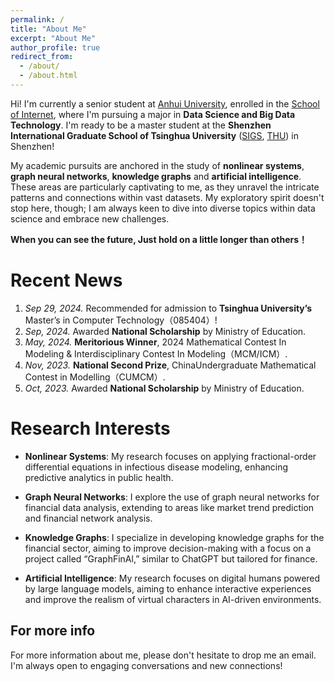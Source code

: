 ```yaml
---
permalink: /
title: "About Me"
excerpt: "About Me"
author_profile: true
redirect_from: 
  - /about/
  - /about.html
---
```


Hi! I'm currently a senior student at [Anhui University](https://www.ahu.edu.cn/), enrolled in the [School of Internet](https://si.ahu.edu.cn/), where I'm pursuing a major in **Data Science and Big Data Technology**. I'm ready to be a master student at the **Shenzhen International Graduate School of Tsinghua University** ([SIGS](https://www.sigs.tsinghua.edu.cn/), [THU](https://www.tsinghua.edu.cn/)) in Shenzhen!

My academic pursuits are anchored in the study of **nonlinear systems**, **graph neural networks**, **knowledge graphs** and **artificial intelligence**. These areas are particularly captivating to me, as they unravel the intricate patterns and connections within vast datasets. My exploratory spirit doesn't stop here, though; I am always keen to dive into diverse topics within data science and embrace new challenges.

**When you can see the future, Just hold on a little longer than others！**

Recent News
======
1. *Sep 29, 2024.* Recommended for admission to **Tsinghua University’s** Master’s in Computer Technology（085404）!
2. *Sep, 2024.* Awarded **National Scholarship** by Ministry of Education.
3. *May, 2024.* **Meritorious Winner**, 2024 Mathematical Contest In Modeling & Interdisciplinary Contest In Modeling（MCM/ICM）.
4. *Nov, 2023.* **National Second Prize**, ChinaUndergraduate Mathematical Contest in Modelling（CUMCM）.
5. *Oct, 2023.* Awarded **National Scholarship** by Ministry of Education.

Research Interests
======
- **Nonlinear Systems**: My research focuses on applying fractional-order differential equations in infectious disease modeling, enhancing predictive analytics in public health.

- **Graph Neural Networks**: I explore the use of graph neural networks for financial data analysis, extending to areas like market trend prediction and financial network analysis.

- **Knowledge Graphs**: I specialize in developing knowledge graphs for the financial sector, aiming to improve decision-making with a focus on a project called “GraphFinAl,” similar to ChatGPT but tailored for finance.

- **Artificial Intelligence**: My research focuses on digital humans powered by large language models, aiming to enhance interactive experiences and improve the realism of virtual characters in AI-driven environments.

For more info
------
For more information about me, please don't hesitate to drop me an email. I'm always open to engaging conversations and new connections!
